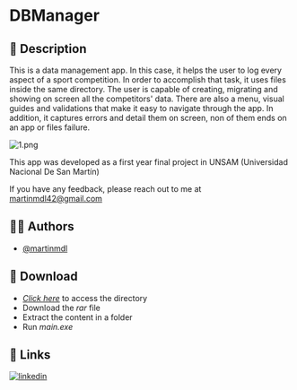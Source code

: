 # DBManager

## 📃 Description

This is a data management app.
In this case, it helps the user to log every aspect of a sport competition.
In order to accomplish that task, it uses files inside the same directory.
The user is capable of creating, migrating and showing on screen all the competitors' data.
There are also a menu, visual guides and validations that make it easy to navigate through the app.
In addition, it captures errors and detail them on screen, non of them ends on an app or files failure.

![1.png](https://i.postimg.cc/1zm37QM2/1.png)

This app was developed as a first year final project in UNSAM (Universidad Nacional De San Martín)

If you have any feedback, please reach out to me at martinmdl42@gmail.com

## 👨‍💻 Authors

- [@martinmdl](https://www.github.com/martinmdl)

## 💾 Download

- [*Click here*](https://drive.google.com/file/d/1LuKEnUGgVwC07CcB907NVAGmoH_11puW/view?usp=sharing) to access the directory
- Download the *rar* file
- Extract the content in a folder
- Run *main.exe*

## 🔗 Links

[![linkedin](https://img.shields.io/badge/linkedin-0A66C2?style=for-the-badge&logo=linkedin&logoColor=white)](https://www.linkedin.com/in/martinmdl/)